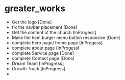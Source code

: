 # greater_works

 - Get the logo  [Done]
 - fix the navbar placement [Done]
 - Get the content of the church [InProgess]
 - Make the ham burger menu button responsive [Done]
 - complete hero page/ home page [InProgess]
 - complete about page [InProgess]
 - complete Service page [Done]
 - complete Contact page [Done]
 - Dream Team [InProgress]
 - Growth Track [InProgress]
 - 
